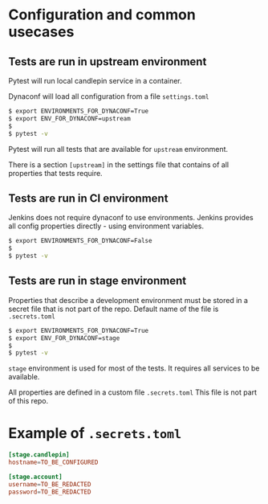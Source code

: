 # Configuration and common usecases
## Tests are run in upstream environment

Pytest will run local candlepin service in a container.

Dynaconf will load all configuration from a file `settings.toml`

```bash
$ export ENVIRONMENTS_FOR_DYNACONF=True
$ export ENV_FOR_DYNACONF=upstream
$
$ pytest -v
```
Pytest will run all tests that are available for `upstream`
environment.

There is a section `[upstream]` in the settings file that contains of
all properties that tests require.

## Tests are run in CI environment
Jenkins does not require dynaconf to use environments.
Jenkins provides all config properties directly - using environment
variables.

```bash
$ export ENVIRONMENTS_FOR_DYNACONF=False
$
$ pytest -v
```

## Tests are run in stage environment
Properties that describe a development environment must be stored in a
secret file that is not part of the repo. Default name of the file is
`.secrets.toml`

```bash
$ export ENVIRONMENTS_FOR_DYNACONF=True
$ export ENV_FOR_DYNACONF=stage
$
$ pytest -v
```

`stage` environment is used for most of the tests. It requires all
services to be available.

All properties are defined in a custom file `.secrets.toml` This file
is not part of this repo.

# Example of `.secrets.toml`

```toml
[stage.candlepin]
hostname=TO_BE_CONFIGURED

[stage.account]
username=TO_BE_REDACTED
password=TO_BE_REDACTED
```
